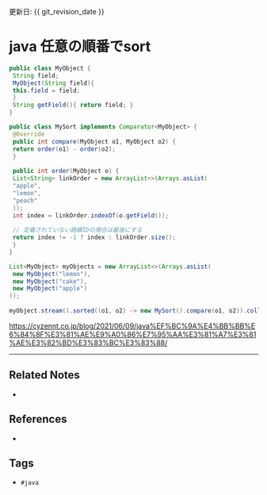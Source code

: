 更新日: {{ git_revision_date }}

# java 任意の順番でsort
```java
public class MyObject {  
 String field;  
 MyObject(String field){  
 this.field = field;  
 }  
 String getField(){ return field; }  
}  
```

```java
public class MySort implements Comparator<MyObject> {  
 @Override  
 public int compare(MyObject o1, MyObject o2) {  
 return order(o1) - order(o2);  
 }  
  
 public int order(MyObject o) {  
 List<String> linkOrder = new ArrayList<>(Arrays.asList(  
 "apple",  
 "lemon",  
 "peach"  
 ));  
 int index = linkOrder.indexOf(o.getField());  
  
 // 定義されていない路線IDの場合は最後にする  
 return index != -1 ? index : linkOrder.size();  
 }  
}  
```

```java
List<MyObject> myObjects = new ArrayList<>(Arrays.asList(  
 new MyObject("lemon"),  
 new MyObject("cake"),  
 new MyObject("apple")  
));  
  
myObject.stream().sorted((o1, o2) -> new MySort().compare(o1, o2)).collect(Collectors.toList());
```

https://cyzennt.co.jp/blog/2021/06/09/java%EF%BC%9A%E4%BB%BB%E6%84%8F%E3%81%AE%E9%A0%86%E7%95%AA%E3%81%A7%E3%81%AE%E3%82%BD%E3%83%BC%E3%83%88/



---
## Related Notes
- 

## References
- 

## Tags
- `#java` 